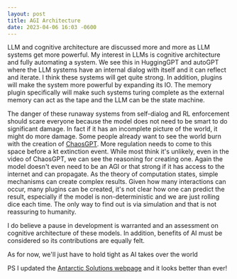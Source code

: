 ```yaml
---
layout: post
title: AGI Architecture
date: 2023-04-06 16:03 -0600
---
```

LLM and cognitive architecture are discussed more and more as LLM systems get more powerful. My interest in LLMs is cognitive architecture and fully automating a system. We see this in HuggingGPT and autoGPT where the LLM systems have an internal dialog with itself and it can reflect and iterate. I think these systems will get quite strong. In addition, plugins will make the system more powerful by expanding its IO. The memory plugin specifically will make such systems turing complete as the external memory can act as the tape and the LLM can be the state machine.

The danger of these runaway systems from self-dialog and RL enforcement should scare everyone because the model does not need to be smart to do significant damage. In fact if it has an incomplete picture of the world, it might do more damage. Some people already want to see the world burn with the creation of [ChaosGPT](https://www.youtube.com/watch?v=g7YJIpkk7KM). More regulation needs to come to this space before a kt extinction event. While most think it's unlikely, even in the video of ChaosGPT, we can see the reasoning for creating one. Again the model doesn't even need to be an AGI or that strong if it has access to the internet and can propagate. As the theory of computation states, simple mechanisms can create complex results. Given how many interactions can occur, many plugins can be created, it's not clear how one can predict the result, especially if the model is non-deterministic and we are just rolling dice each time. The only way to find out is via simulation and that is not reassuring to humanity.

I do believe a pause in development is warranted and an assessment on cognitive architecture of these models. In addition, benefits of AI must be considered so its contributions are equally felt.

As for now, we'll just have to hold tight as AI takes over the world

PS I updated the [Antarctic Solutions webpage](https://antarcticsolutions.ca/) and it looks better than ever!
